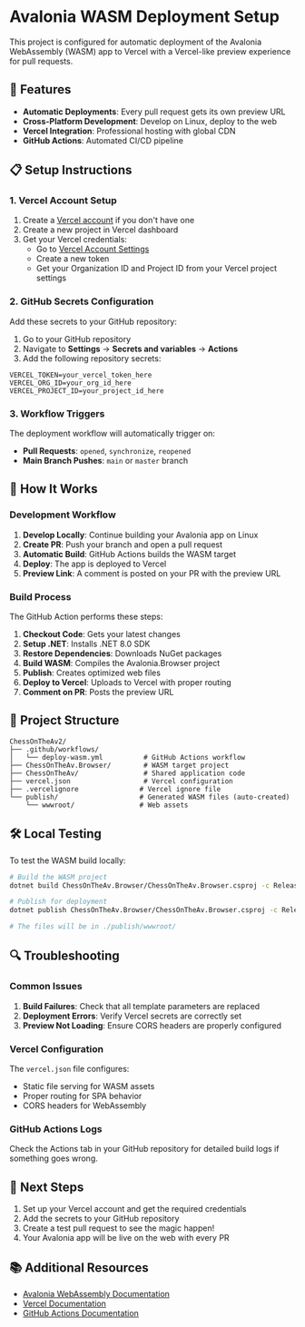 # Avalonia WASM Deployment Setup

This project is configured for automatic deployment of the Avalonia WebAssembly (WASM) app to Vercel with a Vercel-like preview experience for pull requests.

## 🚀 Features

- **Automatic Deployments**: Every pull request gets its own preview URL
- **Cross-Platform Development**: Develop on Linux, deploy to the web
- **Vercel Integration**: Professional hosting with global CDN
- **GitHub Actions**: Automated CI/CD pipeline

## 📋 Setup Instructions

### 1. Vercel Account Setup

1. Create a [Vercel account](https://vercel.com) if you don't have one
2. Create a new project in Vercel dashboard
3. Get your Vercel credentials:
   - Go to [Vercel Account Settings](https://vercel.com/account/tokens)
   - Create a new token
   - Get your Organization ID and Project ID from your Vercel project settings

### 2. GitHub Secrets Configuration

Add these secrets to your GitHub repository:

1. Go to your GitHub repository
2. Navigate to **Settings** → **Secrets and variables** → **Actions**
3. Add the following repository secrets:

```
VERCEL_TOKEN=your_vercel_token_here
VERCEL_ORG_ID=your_org_id_here
VERCEL_PROJECT_ID=your_project_id_here
```

### 3. Workflow Triggers

The deployment workflow will automatically trigger on:
- **Pull Requests**: `opened`, `synchronize`, `reopened`
- **Main Branch Pushes**: `main` or `master` branch

## 🔧 How It Works

### Development Workflow

1. **Develop Locally**: Continue building your Avalonia app on Linux
2. **Create PR**: Push your branch and open a pull request
3. **Automatic Build**: GitHub Actions builds the WASM target
4. **Deploy**: The app is deployed to Vercel
5. **Preview Link**: A comment is posted on your PR with the preview URL

### Build Process

The GitHub Action performs these steps:

1. **Checkout Code**: Gets your latest changes
2. **Setup .NET**: Installs .NET 8.0 SDK
3. **Restore Dependencies**: Downloads NuGet packages
4. **Build WASM**: Compiles the Avalonia.Browser project
5. **Publish**: Creates optimized web files
6. **Deploy to Vercel**: Uploads to Vercel with proper routing
7. **Comment on PR**: Posts the preview URL

## 📁 Project Structure

```
ChessOnTheAv2/
├── .github/workflows/
│   └── deploy-wasm.yml          # GitHub Actions workflow
├── ChessOnTheAv.Browser/        # WASM target project
├── ChessOnTheAv/                # Shared application code
├── vercel.json                  # Vercel configuration
├── .vercelignore               # Vercel ignore file
└── publish/                    # Generated WASM files (auto-created)
    └── wwwroot/                # Web assets
```

## 🛠️ Local Testing

To test the WASM build locally:

```bash
# Build the WASM project
dotnet build ChessOnTheAv.Browser/ChessOnTheAv.Browser.csproj -c Release

# Publish for deployment
dotnet publish ChessOnTheAv.Browser/ChessOnTheAv.Browser.csproj -c Release -o ./publish

# The files will be in ./publish/wwwroot/
```

## 🔍 Troubleshooting

### Common Issues

1. **Build Failures**: Check that all template parameters are replaced
2. **Deployment Errors**: Verify Vercel secrets are correctly set
3. **Preview Not Loading**: Ensure CORS headers are properly configured

### Vercel Configuration

The `vercel.json` file configures:
- Static file serving for WASM assets
- Proper routing for SPA behavior
- CORS headers for WebAssembly

### GitHub Actions Logs

Check the Actions tab in your GitHub repository for detailed build logs if something goes wrong.

## 🎯 Next Steps

1. Set up your Vercel account and get the required credentials
2. Add the secrets to your GitHub repository
3. Create a test pull request to see the magic happen!
4. Your Avalonia app will be live on the web with every PR

## 📚 Additional Resources

- [Avalonia WebAssembly Documentation](https://docs.avaloniaui.net/docs/quickstart/web)
- [Vercel Documentation](https://vercel.com/docs)
- [GitHub Actions Documentation](https://docs.github.com/en/actions)
